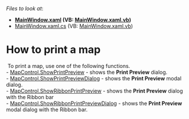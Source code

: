 <!-- default file list -->
*Files to look at*:

* **[MainWindow.xaml](./CS/PrintingExporting/MainWindow.xaml) (VB: [MainWindow.xaml.vb](./VB/PrintingExporting/MainWindow.xaml.vb))**
* [MainWindow.xaml.cs](./CS/PrintingExporting/MainWindow.xaml.cs) (VB: [MainWindow.xaml.vb](./VB/PrintingExporting/MainWindow.xaml.vb))
<!-- default file list end -->
# How to print a map


 To print a map, use one of the following functions.<br />- <a href="https://documentation.devexpress.com/#WPF/DevExpressXpfMapMapControl_ShowPrintPreviewtopic">MapControl.ShowPrintPreview</a> - shows the <strong>Print Preview</strong> dialog.<br />- <a href="https://documentation.devexpress.com/#WPF/DevExpressXpfMapMapControl_ShowPrintPreviewDialogtopic">MapControl.ShowPrintPreviewDialog</a> - shows the <strong>Print Preview</strong> modal dialog.<br />- <a href="https://documentation.devexpress.com/#WPF/DevExpressXpfMapMapControl_ShowRibbonPrintPreviewtopic">MapControl.ShowRibbonPrintPreview</a> - shows the <strong>Print Preview</strong> dialog with the Ribbon bar<br />- <a href="https://documentation.devexpress.com/#WPF/DevExpressXpfMapMapControl_ShowRibbonPrintPreviewDialogtopic">MapControl.ShowRibbonPrintPreviewDialog</a> - shows the <strong>Print Preview</strong> modal dialog with the Ribbon bar.<br /><br />

<br/>


